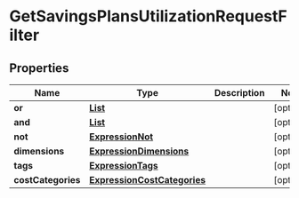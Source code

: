 

# GetSavingsPlansUtilizationRequestFilter


## Properties

| Name | Type | Description | Notes |
|------------ | ------------- | ------------- | -------------|
|**or** | [**List**](List.md) |  |  [optional] |
|**and** | [**List**](List.md) |  |  [optional] |
|**not** | [**ExpressionNot**](ExpressionNot.md) |  |  [optional] |
|**dimensions** | [**ExpressionDimensions**](ExpressionDimensions.md) |  |  [optional] |
|**tags** | [**ExpressionTags**](ExpressionTags.md) |  |  [optional] |
|**costCategories** | [**ExpressionCostCategories**](ExpressionCostCategories.md) |  |  [optional] |



